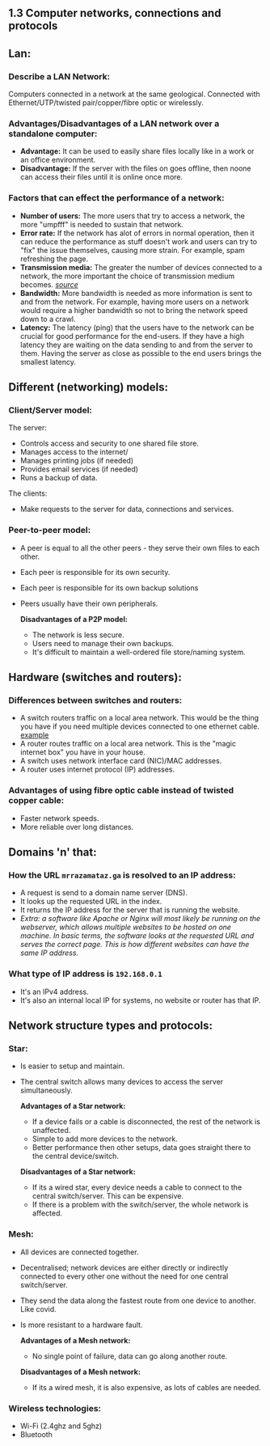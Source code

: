 ## 1.3 Computer networks, connections and protocols

## Lan:  

### Describe a LAN Network:
Computers connected in a network at the same geological. Connected with Ethernet/UTP/twisted pair/copper/fibre optic or wirelessly.

### Advantages/Disadvantages of a LAN network over a standalone computer:
* **Advantage:** It can be used to easily share files locally like in a work or an office environment.
* **Disadvantage:** If the server with the files on goes offline, then noone can access their files until it is online once more.

### Factors that can effect the performance of a network:
* **Number of users:** The more users that try to access a network, the more "umpfff" is needed to sustain that network.
* **Error rate:** If the network has alot of errors in normal operation, then it can reduce the performance as stuff doesn't work and users can try to "fix" the issue themselves, causing more strain. For example, spam refreshing the page.
* **Transmission media:** The greater the number of devices connected to a network, the more important the choice of transmission medium becomes. *[source](https://www.bbc.co.uk/bitesize/guides/zvspfcw/revision/8)*
* **Bandwidth:** More bandwidth is needed as more information is sent to and from the network. For example, having more users on a network would require a higher bandwidth so not to bring the network speed down to a crawl.
* **Latency:** The latency (ping) that the users have to the network can be crucial for good performance for the end-users. If they have a high latency they are waiting on the data sending to and from the server to them. Having the server as close as possible to the end users brings the smallest latency.

## Different (networking) models:

### Client/Server model:
The server:
 * Controls access and security to one shared file store.
 * Manages access to the internet/
 * Manages printing jobs (if needed)
 * Provides email services (if needed)
 * Runs a backup of data.  

The clients:
 * Make requests to the server for data, connections and services.

### Peer-to-peer model:
* A peer is equal to all the other peers - they serve their own files to each other.
* Each peer is responsible for its own security.
* Each peer is responsible for its own backup solutions
* Peers usually have their own peripherals.

    __Disadvantages of a P2P model:__

    * The network is less secure.
    * Users need to manage their own backups.
    * It's difficult to maintain a well-ordered file store/naming system.


## Hardware (switches and routers):

### Differences between switches and routers:

* A switch routers traffic on a local area network. This would be the thing you have if you need multiple devices connected to one ethernet cable. [example](http://cdn.mrrazamataz.ga/data/mynetworkswitch.jpg)
* A router routes traffic on a local area network. This is the "magic internet box" you have in your house.
* A switch uses network interface card (NIC)/MAC addresses.
* A router uses internet protocol (IP) addresses.

### Advantages of using fibre optic cable instead of twisted copper cable:

* Faster network speeds.  
* More reliable over long distances.  

## Domains 'n' that:

### How the URL `mrrazamataz.ga` is resolved to an IP address:

* A request is send to a domain name server (DNS).  
* It looks up the requested URL in the index.  
* It returns the IP address for the server that is running the website.   
* *Extra: a software like Apache or Nginx will most likely be running on the webserver, which allows multiple websites to be hosted on one machine. In basic terms, the software looks at the requested URL and serves the correct page. This is how different websites can have the same IP address.*  

### What type of IP address is `192.168.0.1`
* It's an IPv4 address.  
* It's also an internal local IP for systems, no website or router has that IP.  


## Network structure types and protocols:

### Star:

* Is easier to setup and maintain.
* The central switch allows many devices to access the server simultaneously.

    __Advantages of a Star network:__

    * If a device fails or a cable is disconnected, the rest of the network is unaffected.
    * Simple to add more devices to the network.
    * Better performance then other setups, data goes straight there to the central device/switch.


    __Disadvantages of a Star network:__

    * If its a wired star, every device needs a cable to connect to the central switch/server. This can be expensive.
    * If there is a problem with the switch/server, the whole network is affected.



### Mesh:
* All devices are connected together.
* Decentralised; network devices are either directly or indirectly connected to every other one without the need for one central switch/server.
* They send the data along the fastest route from one device to another. Like covid.
* Is more resistant to a hardware fault.

    __Advantages of a Mesh network:__

    * No single point of failure, data can go along another route.


    __Disadvantages of a Mesh network:__

    * If its a wired mesh, it is also expensive, as lots of cables are needed.

### Wireless technologies:

* Wi-Fi (2.4ghz and 5ghz)
* Bluetooth

###
